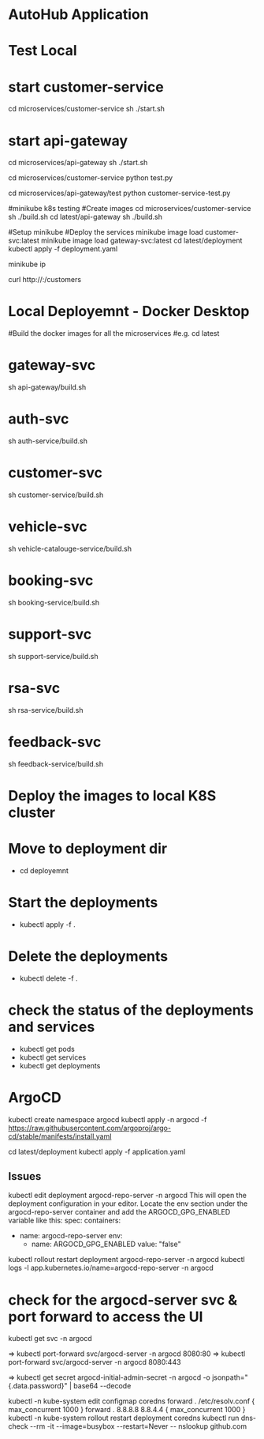 # AutoHub Application

# Test Local

# start customer-service
cd microservices/customer-service
sh ./start.sh

#  start api-gateway
cd microservices/api-gateway
sh ./start.sh

cd microservices/customer-service
python test.py

cd microservices/api-gateway/test
python customer-service-test.py


#minikube k8s testing
#Create images
cd microservices/customer-service
sh ./build.sh
cd latest/api-gateway
sh ./build.sh

#Setup minikube
#Deploy the services
minikube image load customer-svc:latest
minikube image load gateway-svc:latest
cd latest/deployment
kubectl apply -f deployment.yaml

minikube ip

curl http://<minikube ip>:<port-defined-in-the-deployement-file>/customers


# Local Deployemnt - Docker Desktop

#Build the docker images for all the microservices
#e.g. 
cd latest
# gateway-svc
sh api-gateway/build.sh
# auth-svc
sh auth-service/build.sh
# customer-svc
sh customer-service/build.sh
# vehicle-svc
sh vehicle-catalouge-service/build.sh
# booking-svc
sh booking-service/build.sh
# support-svc
sh support-service/build.sh
# rsa-svc
sh rsa-service/build.sh
# feedback-svc
sh feedback-service/build.sh

# Deploy the images to local K8S cluster
# Move to deployment dir
* cd deployemnt
# Start the deployments 
* kubectl apply -f .
# Delete the deployments
* kubectl delete -f .
# check the status of the deployments and services 
* kubectl get pods
* kubectl get services
* kubectl get deployments



# ArgoCD

kubectl create namespace argocd
kubectl apply -n argocd -f https://raw.githubusercontent.com/argoproj/argo-cd/stable/manifests/install.yaml

cd latest/deployment
kubectl apply -f application.yaml

## Issues
kubectl edit deployment argocd-repo-server -n argocd
This will open the deployment configuration in your editor. Locate the env section under the argocd-repo-server container and add the ARGOCD_GPG_ENABLED variable like this:
spec:
  containers:
  - name: argocd-repo-server
    env:
    - name: ARGOCD_GPG_ENABLED
      value: "false"

kubectl rollout restart deployment argocd-repo-server -n argocd
kubectl logs -l app.kubernetes.io/name=argocd-repo-server -n argocd


# check for the argocd-server svc & port forward to access the UI
kubectl get svc -n argocd 

=> kubectl port-forward svc/argocd-server -n argocd 8080:80
=> kubectl port-forward svc/argocd-server -n argocd 8080:443

=> kubectl get secret argocd-initial-admin-secret -n argocd -o jsonpath="{.data.password}" | base64 --decode


kubectl -n kube-system edit configmap coredns
forward . /etc/resolv.conf {
    max_concurrent 1000
}
forward . 8.8.8.8 8.8.4.4 {
    max_concurrent 1000
}
kubectl -n kube-system rollout restart deployment coredns
kubectl run dns-check --rm -it --image=busybox --restart=Never -- nslookup github.com
